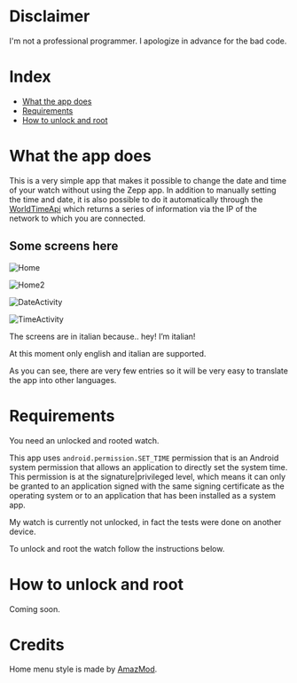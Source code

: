 # Disclaimer

I'm not a professional programmer. I apologize in advance for the bad code.

# Index

- [What the app does](#what-the-app-does)
- [Requirements](#requirements)
- [How to unlock and root](#how-to-unlock-and-root)

# What the app does

This is a very simple app that makes it possible to change the date and time of your watch without using the Zepp app.
In addition to manually setting the time and date, it is also possible to do it automatically through the [WorldTimeApi](https://worldtimeapi.org/) which returns a series of information via the IP of the network to which you are connected.

## Some screens here

![Home](https://media.discordapp.net/attachments/847760378758037514/1190660615589605478/home.png?ex=65a29c1c&is=6590271c&hm=b9ae6b3e6465bad673721efa99fef21a851512e6e4d1668a7c274e0746ed5159&=&format=webp&quality=lossless)

![Home2](https://media.discordapp.net/attachments/847760378758037514/1190660614897545297/home2.png?ex=65a29c1b&is=6590271b&hm=7aa1ff116cdedf6d919feb8a0dadbec8f975b246fa042fdfb31f21e909117d5e&=&format=webp&quality=lossless)

![DateActivity](https://media.discordapp.net/attachments/847760378758037514/1190660615358910606/date.png?ex=65a29c1c&is=6590271c&hm=f06afed60d82602f3157cbc4fb54439a8a5d43c2dbfc29a09e5f2d3579e54ff3&=&format=webp&quality=lossless)

![TimeActivity](https://media.discordapp.net/attachments/847760378758037514/1190660615132434472/time.png?ex=65a29c1c&is=6590271c&hm=f7717b220cf8ca5c46e5f7a23bba054ce536d041ab65f275ac89948d5b85140e&=&format=webp&quality=lossless)

The screens are in italian because.. hey! I’m italian!

At this moment only english and italian are supported.

As you can see, there are very few entries so it will be very easy to translate the app into other languages.

# Requirements

You need an unlocked and rooted watch.

This app uses `android.permission.SET_TIME` permission that is an Android system permission that allows an application to directly set the system time. This permission is at the signature|privileged level, which means it can only be granted to an application signed with the same signing certificate as the operating system or to an application that has been installed as a system app.

My watch is currently not unlocked, in fact the tests were done on another device.

To unlock and root the watch follow the instructions below.

# How to unlock and root

Coming soon.

# Credits

Home menu style is made by [AmazMod](https://github.com/AmazMod).